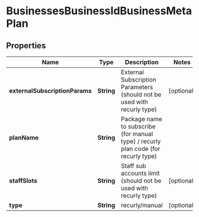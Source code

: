 

# BusinessesBusinessIdBusinessMetaPlan


## Properties

Name | Type | Description | Notes
------------ | ------------- | ------------- | -------------
**externalSubscriptionParams** | **String** | External Subscription Parameters (should not be used with recurly type) |  [optional]
**planName** | **String** | Package name to subscribe (for manual type) / recurly plan code (for recurly type) | 
**staffSlots** | **String** | Staff sub accounts limit (should not be used with recurly type) |  [optional]
**type** | **String** | recurly/manual |  [optional]




